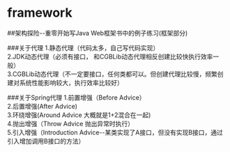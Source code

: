 # framework
##架构探险--重零开始写Java Web框架书中的例子练习(框架部分)

###关于代理
1.静态代理（代码太多，自己写代码实现）<br/>
2.JDK动态代理（必须有接口， 和CGBLib动态代理相反创建比较快执行效率一般）<br/>
3.CGBLib动态代理（不一定要接口，任何类都可以。但创建代理比较慢，频繁创建对系统性能影响较大，执行效率比较好）<br/>

###关于Spring代理
1.前置增强（Before Advice）<br/>
2.后置增强(After Advice)<br/>
3.环绕增强(Around Advice 大概就是1+2混合在一起)<br/>
4.抛出增强（Throw Advice 抛出异常时执行）<br/>
5.引入增强（Introduction Advice--某类实现了A接口，但没有实现B接口，通过引入增加调用B接口的方法）<br/>
